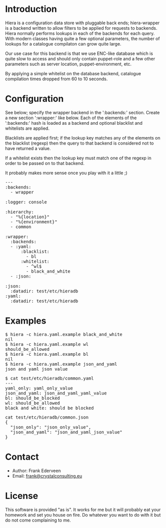 Introduction
============

Hiera is a configuration data store with pluggable back ends; hiera-wrapper is a backend written to allow filters to be applied for requests to backends. Hiera normally performs lookups in each of the backends for each query. With modern classes having quite a few optional parameters, the number of lookups for a catalogue compilaton can grow quite large.

Our use case for this backend is that we use ENC-like database which is quite slow to access and should only contain puppet-role and a few other parameters such as server location, puppet-environment, etc.

By applying a simple whitelist on the database backend, catalogue compilation times dropped from 60 to 10 seconds.

Configuration
=============

See below; specify the wrapper backend in the ':backends:' section. Create a new section ':wrapper:' like below. Each of the elements of the ':backends:' hash is loaded as a backend and optional blacklist and whitelists are applied.

Blacklists are applied first; if the lookup key matches any of the elements on the blacklist (regexp) then the query to that backend is considered not to have returned a value.

If a whitelist exists then the lookup key must match one of the regexp in order to be passed on to that backend.

It probably makes more sense once you play with it a little ;)

<pre>
---
:backends:
  - wrapper

:logger: console

:hierarchy:
  - "%{location}"
  - "%{environment}"
  - common

:wrapper:
  :backends:
  - :yaml:
      :blacklist:
        - bl
      :whitelist:
        - ^wl$
        - black_and_white
  - :json:

:json:
  :datadir: test/etc/hieradb
:yaml:
  :datadir: test/etc/hieradb
</pre>

Examples
========
<pre>
$ hiera -c hiera.yaml.example black_and_white
nil
$ hiera -c hiera.yaml.example wl
should_be_allowed
$ hiera -c hiera.yaml.example bl
nil
$ hiera -c hiera.yaml.example json_and_yaml
json_and_yaml_json_value
</pre>

<pre>$ cat test/etc/hieradb/common.yaml
---
yaml_only: yaml_only_value
json_and_yaml: json_and_yaml_yaml_value
bl: should_be_blocked
wl: should_be_allowed
black_and_white: should_be_blocked
</pre>

<pre>cat test/etc/hieradb/common.json
{
  "json_only": "json_only_value",
  "json_and_yaml": "json_and_yaml_json_value"
}
</pre>

Contact
=======

* Author: Frank Ederveen
* Email: frank@crystalconsulting.eu

License
=======

This software is provided "as is". It works for me but it will probably eat your homework and set you house on fire.
Do whatever you want to do with it but do not come complaining to me.


